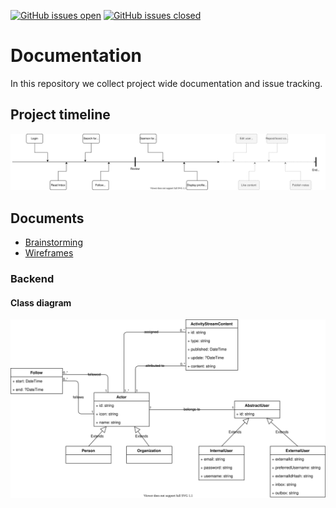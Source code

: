 [![GitHub issues open](https://img.shields.io/github/issues/mitra-social/docs.svg?maxAge=2592000)]() 
[![GitHub issues closed](https://img.shields.io/github/issues-closed-raw/mitra-social/docs.svg?maxAge=2592000)]()

# Documentation

In this repository we collect project wide documentation and issue tracking.

## Project timeline
![Visualized timeline](./diagrams/timeline.svg)

## Documents

* [Brainstorming](./documents/brainstorming.md)
* [Wireframes](./wireframes/wireframes.md)

### Backend

#### Class diagram
![Class diagram](./diagrams/class-diagram.svg)
